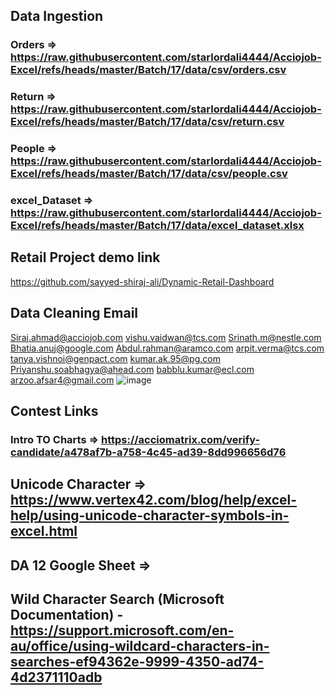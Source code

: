 ## Data Ingestion

### Orders => https://raw.githubusercontent.com/starlordali4444/Acciojob-Excel/refs/heads/master/Batch/17/data/csv/orders.csv
### Return => https://raw.githubusercontent.com/starlordali4444/Acciojob-Excel/refs/heads/master/Batch/17/data/csv/return.csv
### People => https://raw.githubusercontent.com/starlordali4444/Acciojob-Excel/refs/heads/master/Batch/17/data/csv/people.csv

### excel_Dataset => https://raw.githubusercontent.com/starlordali4444/Acciojob-Excel/refs/heads/master/Batch/17/data/excel_dataset.xlsx

## Retail Project demo link
https://github.com/sayyed-shiraj-ali/Dynamic-Retail-Dashboard


## Data Cleaning Email

Siraj.ahmad@acciojob.com
vishu.vaidwan@tcs.com
Srinath.m@nestle.com
Bhatia.anuj@google.com
Abdul.rahman@aramco.com
arpit.verma@tcs.com
tanya.vishnoi@genpact.com
kumar.ak.95@pg.com
Priyanshu.soabhagya@ahead.com
babblu.kumar@ecl.com
arzoo.afsar4@gmail.com
![image](https://github.com/user-attachments/assets/1a73c1ca-4365-43db-88df-4357f783e984)

## Contest Links
### Intro TO Charts => https://acciomatrix.com/verify-candidate/a478af7b-a758-4c45-ad39-8dd996656d76






## Unicode Character => https://www.vertex42.com/blog/help/excel-help/using-unicode-character-symbols-in-excel.html
## DA 12 Google Sheet => 
## Wild Character Search (Microsoft Documentation) - https://support.microsoft.com/en-au/office/using-wildcard-characters-in-searches-ef94362e-9999-4350-ad74-4d2371110adb

